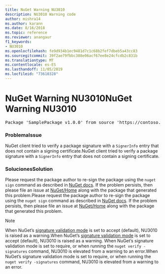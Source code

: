 ```yaml
---
title: NuGet Warning NU3010
description: NU3010 Warning code
author: mishra14
ms.author: karann
ms.date: 8/16/2018
ms.topic: reference
ms.reviewer: anangaur
f1_keywords:
- NU3010
ms.openlocfilehash: fe9d934b1ec9481d7c1c68b2fef7dbeb5a43cc83
ms.sourcegitcommit: 39f2ae79fbbc308e06acf67ee8e24cfcdb2c831b
ms.translationtype: MT
ms.contentlocale: es-ES
ms.lasthandoff: 11/05/2019
ms.locfileid: "73610328"
---
```

# <a name="nuget-warning-nu3010"></a><span data-ttu-id="710e1-103">NuGet Warning NU3010</span><span class="sxs-lookup"><span data-stu-id="710e1-103">NuGet Warning NU3010</span></span>

<pre>Package 'SamplePackage v1.0.0' from source 'https://contoso.com/index.json': The primary signature does not have a signing certificate.</pre>

### <a name="issue"></a><span data-ttu-id="710e1-104">Problema</span><span class="sxs-lookup"><span data-stu-id="710e1-104">Issue</span></span>

<span data-ttu-id="710e1-105">NuGet client tried to verify a package signature with a `SignerInfo` entry that does not contain a signing certificate.</span><span class="sxs-lookup"><span data-stu-id="710e1-105">NuGet client tried to verify a package signature with a `SignerInfo` entry that does not contain a signing certificate.</span></span>


### <a name="solution"></a><span data-ttu-id="710e1-106">Soluciones</span><span class="sxs-lookup"><span data-stu-id="710e1-106">Solution</span></span>

<span data-ttu-id="710e1-107">Please request the package author to re-sign the package using the `nuget sign` command as described in [NuGet docs](https://docs.microsoft.com/nuget/create-packages/sign-a-package). If the problem persists, then please file an issue at [NuGet/Home](https://github.com/NuGet/Home/issues) along with the package that generated this problem.</span><span class="sxs-lookup"><span data-stu-id="710e1-107">Please request the package author to re-sign the package using the `nuget sign` command as described in [NuGet docs](https://docs.microsoft.com/nuget/create-packages/sign-a-package). If the problem persists, then please file an issue at [NuGet/Home](https://github.com/NuGet/Home/issues) along with the package that generated this problem.</span></span>


> [!Note]
> <span data-ttu-id="710e1-108">When NuGet’s [signature validation mode](https://docs.microsoft.com/nuget/consume-packages/installing-signed-packages#configure-package-signature-requirements) is set to accept (default), NU3010 is raised as a warning.</span><span class="sxs-lookup"><span data-stu-id="710e1-108">When NuGet’s [signature validation mode](https://docs.microsoft.com/nuget/consume-packages/installing-signed-packages#configure-package-signature-requirements) is set to accept (default), NU3010 is raised as a warning.</span></span> <span data-ttu-id="710e1-109">When NuGet’s signature validation mode is set to require, or when running the `nuget verify -signatures` command, NU3010 is elevated from a warning to an error.</span><span class="sxs-lookup"><span data-stu-id="710e1-109">When NuGet’s signature validation mode is set to require, or when running the `nuget verify -signatures` command, NU3010 is elevated from a warning to an error.</span></span> 